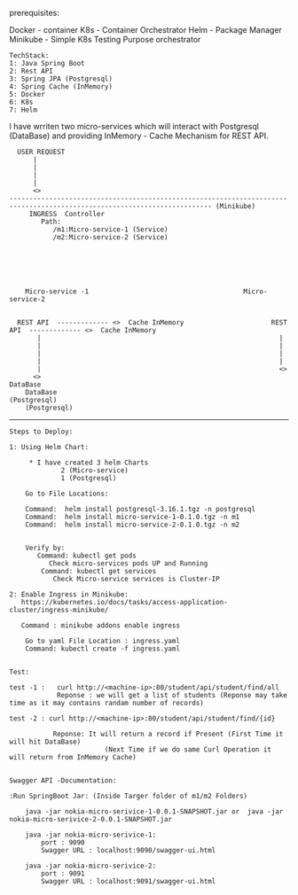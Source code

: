 
prerequisites:

Docker - container 
K8s - Container Orchestrator
Helm - Package Manager
Minikube - Simple K8s Testing Purpose orchestrator


	TechStack:
	1: Java Spring Boot
	2: Rest API
	3: Spring JPA (Postgresql)
	4: Spring Cache (InMemory)
	5: Docker 
	6: K8s
	7: Helm
	
	

 I have wrriten two micro-services which will interact with Postgresql (DataBase) and providing InMemory - Cache Mechanism for REST API.
 
      
	  
	  USER REQUEST 
	      |  
	      |
	      |
		  |
		  <>
	------------------------------------------------------------------------------------------------------------------------- (Minikube)	  
		 INGRESS  Controller
		    Path:
			   /m1:Micro-service-1 (Service)
			   /m2:Micro-service-2 (Service)
			   


			   
			   

        Micro-service -1                                       Micro-service-2 
           
		 
	  REST API  ------------- <>  Cache InMemory                  	  REST API  ------------- <>  Cache InMemory
           |                                                            |
           | 															|
		   |															|	
		   |															|
		   |															<>
	      <>                                                          DataBase
		DataBase													   (Postgresql)
        (Postgresql)	
  ---------------------------------------------------------------------------------------------------------------------------------


	
	Steps to Deploy:
	
	1: Using Helm Chart:
	      
		 * I have created 3 helm Charts 
		         2 (Micro-service)
				 1 (Postgresql)
				
		Go to File Locations:		
		
		Command:  helm install postgresql-3.16.1.tgz -n postgresql
		Command:  helm install micro-service-1-0.1.0.tgz -n m1
		Command:  helm install micro-service-2-0.1.0.tgz -n m2
	     
		 
		Verify by:
           Command: kubectl get pods
		      Check micro-services pods UP and Running
			Command: kubectl get services
			   Check Micro-service services is Cluster-IP
		
	2: Enable Ingress in Minikube:
	   https://kubernetes.io/docs/tasks/access-application-cluster/ingress-minikube/
	   
	   Command : minikube addons enable ingress
	    
		Go to yaml File Location : ingress.yaml
		Command: kubectl create -f ingress.yaml
		
	
	Test:

	test -1 : 	curl http://<machine-ip>:80/student/api/student/find/all
				Reponse : we will get a list of students (Reponse may take time as it may contains randam number of records)
		
	test -2 : curl http://<machine-ip>:80/student/api/student/find/{id}
	           
			   Reponse: It will return a record if Present (First Time it will hit DataBase)
							(Next Time if we do same Curl Operation it will return from InMemory Cache)
	
	
	Swagger API -Documentation:	
	
	:Run SpringBoot Jar: (Inside Targer folder of m1/m2 Folders)
	
		java -jar nokia-micro-serivice-1-0.0.1-SNAPSHOT.jar or  java -jar nokia-micro-serivice-2-0.0.1-SNAPSHOT.jar 
		
		java -jar nokia-micro-serivice-1:
			port : 9090
			Swagger URL : localhost:9090/swagger-ui.html
			
		java -jar nokia-micro-serivice-2:
			port : 9091
			Swagger URL : localhost:9091/swagger-ui.html
			
		
		
		
		
		
		
        
		
			

		
	 
	
		   